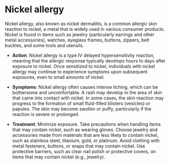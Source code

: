 <!--
source: gpt-3 + jph editing
tags: allergy
-->

# Nickel allergy

Nickel allergy, also known as nickel dermatitis, is a common allergic skin reaction to nickel, a metal that is widely used in various consumer products. Nickel is found in items such as jewelry (particularly earrings and other metal accessories), watches, eyeglass frames, buttons, zippers, belt buckles, and some tools and utensils.

* **Action**: Nickel allergy is a type IV delayed hypersensitivity reaction, meaning that the allergic response typically develops hours to days after exposure to nickel. Once sensitized to nickel, individuals with nickel allergy may continue to experience symptoms upon subsequent exposures, even to small amounts of nickel.

* **Symptoms**: Nickel allergy often causes intense itching, which can be bothersome and uncomfortable. A rash may develop in the area of skin that came into contact with nickel. In some cases, the skin reaction may progress to the formation of small fluid-filled blisters (vesicles) or papules. The skin may become swollen or puffy, particularly if the reaction is severe or prolonged.

* **Treatment**: Minimize exposure. Take precautions when handling items that may contain nickel, such as wearing gloves. Choose jewelry and accessories made from materials that are less likely to contain nickel, such as stainless steel, titanium, gold, or platinum. Avoid clothing with metal fasteners, buttons, or snaps that may contain nickel. Use protective barriers, such as clear nail polish or protective covers, on items that may contain nickel (e.g., jewelry).

